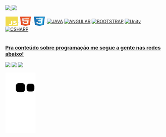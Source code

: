 

<div>
   <a href="https://github.com/Rafaelusa">
   <img height="180em" src="https://github-readme-stats.vercel.app/api?username=Rafaelusa&show_icons=true&theme=tokyonight&include_all_commits=true&count_private=true"/>
   <img height="180em" src="https://github-readme-stats.vercel.app/api/top-langs/?username=Rafaelusa&layout=compact&langs_count=6&theme=tokyonight"/>
</div>
<div style="display: inline_block"><br>
  <img align="center" alt="Js" height="30" width="40" src="https://raw.githubusercontent.com/devicons/devicon/master/icons/javascript/javascript-plain.svg">
  <img align="center" alt="HTML" height="30" width="40" src="https://raw.githubusercontent.com/devicons/devicon/master/icons/html5/html5-original.svg">
  <img align="center" alt="CSS" height="30" width="40" src="https://raw.githubusercontent.com/devicons/devicon/master/icons/css3/css3-original.svg">
  <img align="center" alt="JAVA" height="30" width="40" src="https://cdn.jsdelivr.net/gh/devicons/devicon/icons/java/java-original-wordmark.svg" />
  <img align="center" alt="ANGULAR" height="30" width="40" src="https://cdn.jsdelivr.net/gh/devicons/devicon/icons/angular/angular-original.svg" />
  <img align="center" alt="BOOTSTRAP" height="30" width="40" src="https://cdn.jsdelivr.net/gh/devicons/devicon/icons/bootstrap/bootstrap-original-wordmark.svg" /> 
  <img align="center" alt="Unity" height="30" width="40" src="https://cdn.jsdelivr.net/gh/devicons/devicon/icons/unity/unity-original-wordmark.svg" />
  <img align="center" alt="CSHARP" height="30" width="40" src="https://cdn.jsdelivr.net/gh/devicons/devicon/icons/csharp/csharp-original.svg" />
          
          
          
</div>
 
 <br>
 
  ### Pra conteúdo sobre programação me segue a gente nas redes abaixo!
 
<div> 
  <a href="mailto:Rafael12ribeiro@hotmail.com"><img src="https://img.shields.io/badge/-Hotmail-blue?style=for-the-badge&logo=hotmail&logoColor=white" target="_blank"></a>
  <a href="https://instagram.com/Rafaellusa" target="_blank"><img src="https://img.shields.io/badge/-Instagram-%23E4405F?style=for-the-badge&logo=instagram&logoColor=white" target="_blank"></a>
  <a href="https://www.linkedin.com/in/devalbuquerque/" target="_blank"><img src="https://img.shields.io/badge/-LinkedIn-%230077B5?style=for-the-badge&logo=linkedin&logoColor=white" target="_blank"></a> 
 
  ![Snake animation](https://github.com/Rafaelusa/Rafaelusa/blob/output/github-contribution-grid-snake.svg)

</div>
